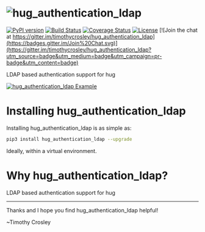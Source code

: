 ![hug_authentication_ldap](https://raw.github.com/timothycrosley/hug_authentication_ldap/develop/artwork/logo.png)
===================

[![PyPI version](https://badge.fury.io/py/hug_authentication_ldap.svg)](http://badge.fury.io/py/hug_authentication_ldap)
[![Build Status](https://travis-ci.org/timothycrosley/hug_authentication_ldap.svg?branch=master)](https://travis-ci.org/timothycrosley/hug_authentication_ldap)
[![Coverage Status](https://coveralls.io/repos/timothycrosley/hug_authentication_ldap/badge.svg?branch=master&service=github)](https://coveralls.io/github/timothycrosley/hug_authentication_ldap?branch=master)
[![License](https://img.shields.io/github/license/mashape/apistatus.svg)](https://pypi.python.org/pypi/hug_authentication_ldap/)
[![Join the chat at https://gitter.im/timothycrosley/hug_authentication_ldap](https://badges.gitter.im/Join%20Chat.svg)](https://gitter.im/timothycrosley/hug_authentication_ldap?utm_source=badge&utm_medium=badge&utm_campaign=pr-badge&utm_content=badge)

LDAP based authentication support for hug

[![hug_authentication_ldap Example](https://raw.github.com/timothycrosley/hug_authentication_ldap/develop/artwork/example.gif)](https://github.com/timothycrosley/hug_authentication_ldap/blob/develop/examples/example.py)


Installing hug_authentication_ldap
===================

Installing hug_authentication_ldap is as simple as:

```bash
pip3 install hug_authentication_ldap --upgrade
```

Ideally, within a virtual environment.


Why hug_authentication_ldap?
===================

LDAP based authentication support for hug

--------------------------------------------

Thanks and I hope you find hug_authentication_ldap helpful!

~Timothy Crosley
